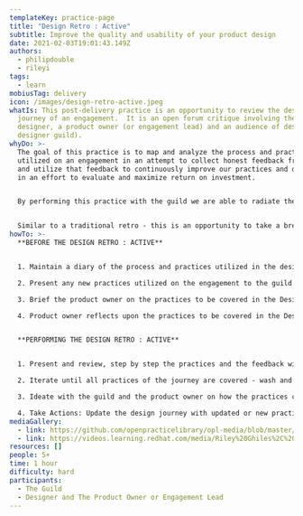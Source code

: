 ```yaml
---
templateKey: practice-page
title: "Design Retro : Active"
subtitle: Improve the quality and usability of your product design
date: 2021-02-03T19:01:43.149Z
authors:
  - philipdouble
  - rileyi
tags:
  - learn
mobiusTag: delivery
icon: /images/design-retro-active.jpeg
whatIs: This post-delivery practice is an opportunity to review the design
  journey of an engagement.  It is an open forum critique involving the
  designer, a product owner (or engagement lead) and an audience of designers (a
  designer guild).
whyDo: >-
  The goal of this practice is to map and analyze the process and practices
  utilized on an engagement in an attempt to collect honest feedback from owners
  and utilize that feedback to continuously improve our practices and deliveries
  in an effort to evaluate and maximize return on investment.


  By performing this practice with the guild we are able to radiate the learnings immediately without a need for extra meetings or documentation. The guild also receives the feedback directly from the customer, minimizing the risk of introducing subjective or emotional biases. 


  Similar to a traditional retro - this is an opportunity to take a break, ideate and then take actions to improve or update the design journey - leveraging the collective wisdom of the guild to bear on the honing of the practices.
howTo: >-
  **BEFORE THE DESIGN RETRO : ACTIVE**


  1. Maintain a diary of the process and practices utilized in the design journey of the engagement.

  2. Present any new practices utilized on the engagement to the guild during several lightening talks in order to reduce the time of the final Design Retro : Active.

  3. Brief the product owner on the practices to be covered in the Design Retro : Active.

  4. Product owner reflects upon the practices to be covered in the Design Retro : Active gathering quantitative and qualitative metrics and feedback on the efficacy and cost of each practice 


  **PERFORMING THE DESIGN RETRO : ACTIVE**


  1. Present and review, step by step the practices and the feedback with the PO... During this step of the practice any member of the guild can stop to ask questions to clarify or help to sharpen the diagnosis

  2. Iterate until all practices of the journey are covered - wash and repeat

  3. Ideate with the guild and the product owner on how the practices could have been improved and which could have been added to the Design Journey.

  4. Take Actions: Update the design journey with updated or new practices to continuously radiate and improve our design toolkit
mediaGallery:
  - link: https://github.com/openpracticelibrary/opl-media/blob/master/Design%20Retro%20Active%20Example.png?raw=true
  - link: https://videos.learning.redhat.com/media/Riley%20Ghiles%2C%20%C3%98ystein%20Bedin%20and%20Philip%20Double%20-%20Design%20Retro%20%3A%20Active%3A%20Making%20good%20things%20better/1_3lr97ldn
resources: []
people: 5+
time: 1 hour
difficulty: hard
participants:
  - The Guild
  - Designer and The Product Owner or Engagement Lead
---
```

